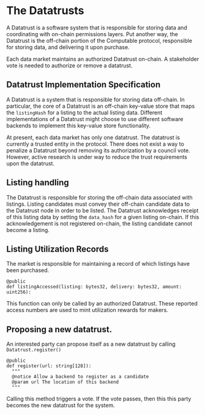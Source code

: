 # The Datatrusts
A Datatrust is a software system that is responsible
for storing data and coordinating with on-chain
permissions layers.  Put another way, the Datatrust is
the off-chain portion of the Computable protocol,
responsible for storing data, and delivering it upon
purchase. 

Each data market maintains an authorized Datatrust
on-chain.  A stakeholder vote is needed to authorize or
remove a datatrust. 

## Datatrust Implementation Specification
A Datatrust is a system that is responsible for storing
data off-chain. In particular, the core of a Datatrust
is an off-chain key-value store that maps the
`listingHash` for a listing to the actual listing data.
Different implementations of a Datatrust might choose
to use different software backends to implement this
key-value store functionality.

At present, each data market has only one datatrust.
The datatrust is currently a trusted entity in the
protocol. There does not exist a way to penalize a
Datatrust beyond removing its authorization by a
council vote. However, active research is under way to
reduce the trust requirements upon the datatrust. 

## Listing handling 
The Datatrust is responsible for storing the off-chain
data associated with listings. Listing candidates must
convey their off-chain candidate data to the Datatrust
node in order to be listed. The Datatrust acknowledges
receipt of this listing data by setting the `data_hash`
for a given listing on-chain. If this acknowledgement
is not registered on-chain, the listing candidate
cannot become a listing.

## Listing Utilization Records
The market is responsible for maintaining a record of
which listings have been purchased. 
```
@public
def listingAccessed(listing: bytes32, delivery: bytes32, amount: uint256):
```
This function can only be called by an authorized
Datatrust. These reported access numbers are used to
mint utilization rewards for makers.

## Proposing a new datatrust.

An interested party can propose itself as a new
datatrust by calling `Datatrust.register()`

```
@public
def register(url: string[128]):
  """
  @notice Allow a backend to register as a candidate
  @param url The location of this backend
  """
```

Calling this method triggers a vote. If the vote
passes, then this this party becomes the new datatrust
for the system.
